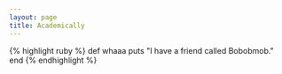 ```yaml
---
layout: page
title: Academically
---
```


<!-- hi -->
<!-- ## Research Interests -->
<!-- I have a strong interest in the intersection of deep learning, reinforcement learning, unsupervised learning, and computer vision. My current interest lies in the use of deep generative models for vision-based reinforcement learning tasks and sparse-reward environments. In the past, I have also done research related to probabilistic graphical models and Gaussian processes. -->


{% highlight ruby %}
def whaaa
  puts "I have a friend called Bobobmob."
end
{% endhighlight %}

<!-- ## Education -->
<!-- **Stanford University**. M.Sc., Biomedical Informatics. Expected graduation June 2017. -->
<!-- /*Selected Courseworks*/ -->
<!-- CS231N: Convolutional Neural Networks in Visual Recognition -->
<!-- CS331B: Representation Learning in Computer Vision -->
<!-- CS238: Decision Making Under Uncertainty -->
<!-- CS239: Advanced Topics in Sequential Decision Making -->
<!-- CS399: Independent Project with Professor Mykel Kochenderfer -->
<!-- CS224N: Natural Language Processing -->
<!-- CS246: Mining Massive Data Sets -->
<!-- CS274: Representations and Algorithms in Computational Molecular Biology -->
<!-- BIOMEDIN260: Computational Methods in Biomedical Image Analysis and Interpretation -->
<!-- BIOMEDIN215: Data Driven Medicine -->

<!-- **Dartmouth College**. B.A., Chemistry, Minor in Statistics. Graduated June 2014.  -->
<!-- /*Selected Courseworks*/ -->
<!-- CS95: Theoretical Machine Learning -->
<!-- CS49: Communication Protocols and Complexity -->
<!-- CS10: Objected Oriented Programming -->
<!-- MATH70: Mathematical Statistics -->
<!-- MATH50: Probability and Statistical Inference -->
<!-- MATH23: Differential Equations -->
<!-- CHEM76: Quantum Mechanics -->
<!-- CHEM67: Physical Biochemistry -->
<!-- CHEM40: Thermodynamics -->

<!-- ## Publications -->
